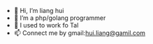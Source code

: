 - 👋 Hi, I’m liang hui
- 👀 I’m a php/golang programmer
- 🌱 I used to work fo Tal
- 📫 Connect me by gmail:hui.liang@gamil.com
